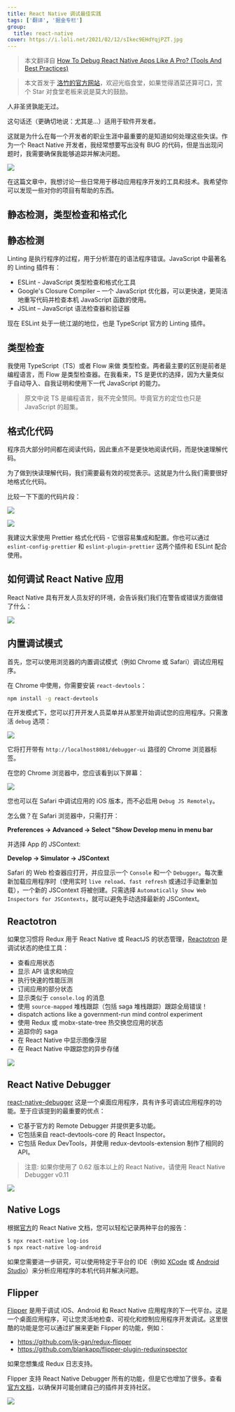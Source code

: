 ```yaml
---
title: React Native 调试最佳实践
tags: ['翻译', '掘金专栏']
group:
  title: react-native
cover: https://i.loli.net/2021/02/12/sIkec9EHdYqjPZT.jpg
---
```


> 本文翻译自 [How To Debug React Native Apps Like A Pro? (Tools And Best Practices)](https://www.ideamotive.co/blog/how-to-debug-your-react-native-apps-like-a-pro)

> 本文首发于 [洛竹的官方网站](https://youngjuning.js.org/)，欢迎光临食堂，如果觉得酒菜还算可口，赏个 Star 对食堂老板来说是莫大的鼓励。

人非圣贤孰能无过。

这句话还（更确切地说：尤其是...）适用于软件开发者。

这就是为什么在每一个开发者的职业生涯中最重要的是知道如何处理这些失误。作为一个 React Native 开发者，我经常想要写出没有 BUG 的代码，但是当出现问题时，我需要确保我能够追踪并解决问题。

![](https://i.loli.net/2021/01/31/WhfaBT2YVbQrNPd.png)

在这篇文章中，我想讨论一些日常用于移动应用程序开发的工具和技术。我希望你可以发现一些对你的项目有帮助的东西。

## 静态检测，类型检查和格式化

## 静态检测

Linting 是执行程序的过程，用于分析潜在的语法程序错误。JavaScript 中最著名的 Linting 插件有：

- ESLint - JavaScript 类型检查和格式化工具
- Google's Closure Compiler – 一个 JavaScript 优化器，可以更快速，更简洁地重写代码并检查本机 JavaScript 函数的使用。
- JSLint – JavaScript 语法检查器和验证器

现在 ESLint 处于一统江湖的地位，也是 TypeScript 官方的 Linting 插件。

## 类型检查

我使用 TypeScript（TS）或者 Flow 来做 类型检查。两者最主要的区别是前者是编程语言，而 Flow 是类型检查器。在我看来，TS 是更优的选择，因为大量类似于自动导入、自我证明和使用下一代 JavaScript 的能力。

> 原文中说 TS 是编程语言，我不完全赞同。毕竟官方的定位也只是 JavaScript 的超集。

## 格式化代码

程序员大部分时间都在阅读代码，因此重点不是更快地阅读代码，而是快速理解代码。

为了做到快读理解代码，我们需要最有效的视觉表示。这就是为什么我们需要很好地格式化代码。

比较一下下面的代码片段：

![](https://i.loli.net/2021/02/12/UN2fZnkoXqlxsh1.png)

![](https://i.loli.net/2021/02/12/jL5YxKTXdaHUfJG.png)

我建议大家使用 Prettier 格式化代码 - 它很容易集成和配置。你也可以通过 `eslint-config-prettier` 和 `eslint-plugin-prettier` 这两个插件和 ESLint 配合使用。

## 如何调试 React Native 应用

React Native 具有开发人员友好的环境，会告诉我们我们在警告或错误方面做错了什么：

![](https://i.loli.net/2021/02/12/7mGI3e4zR2Fkgcs.png)

## 内置调试模式

首先，您可以使用浏览器的内置调试模式（例如 Chrome 或 Safari）调试应用程序。

在 Chrome 中使用，你需要安装 `react-devtools`：

```sh
npm install -g react-devtools
```

在开发模式下，您可以打开开发人员菜单并从那里开始调试您的应用程序。只需激活 `debug` 选项：

![](https://i.loli.net/2021/02/12/lbnJEwPaM45iAGm.png)

它将打开带有 `http://localhost8081/debugger-ui` 路径的 Chrome 浏览器标签。

在您的 Chrome 浏览器中，您应该看到以下屏幕：

![](https://i.loli.net/2021/02/12/HtWpkfK8MAJca72.png)

您也可以在 Safari 中调试应用的 iOS 版本，而不必启用 `Debug JS Remotely`。

怎么做？在 Safari 浏览器中，只需打开：

**Preferences → Advanced → Select "Show Develop menu in menu bar**

并选择 App 的 JSContext:

**Develop → Simulator → JSContext**

Safari 的 Web 检查器应打开，并应显示一个 `Console` 和一个 `Debugger`。每次重新加载应用程序时（使用实时 `live reload`、`fast refresh` 或通过手动重新加载），一个新的 JSContext 将被创建。只需选择 `Automatically Show Web Inspectors for JSContexts`，就可以避免手动选择最新的 JSContext。

## Reactotron

如果您习惯将 Redux 用于 React Native 或 ReactJS 的状态管理，[Reactotron](https://infinite.red/reactotron) 是调试状态的绝佳工具：

- 查看应用状态
- 显示 API 请求和响应
- 执行快速的性能压测
- 订阅应用的部分状态
- 显示类似于 `console.log` 的消息
- 使用 `source-mapped` 堆栈跟踪（包括 saga 堆栈跟踪）跟踪全局错误！
- dispatch actions like a government-run mind control experiment
- 使用 Redux 或 mobx-state-tree 热交换您应用的状态
- 追踪你的 saga
- 在 React Native 中显示图像浮层
- 在 React Native 中跟踪您的异步存储

![](https://i.loli.net/2021/02/12/oIC7gP3UslzTarE.png)

## React Native Debugger

[react-native-debugger](https://github.com/jhen0409/react-native-debugger) 这是一个桌面应用程序，具有许多可调试应用程序的功能。至于应该提到的最重要的优点：

- 它基于官方的 Remote Debugger 并提供更多功能。
- 它包括来自 react-devtools-core 的 React Inspector。
- 它包括 Redux DevTools，并使用 redux-devtools-extension 制作了相同的 API。

> 注意: 如果你使用了 0.62 版本以上的 React Native，请使用 React Native Debugger v0.11

![](https://i.loli.net/2021/02/13/9AdCnEZkhc6vlpU.png)

## Native Logs

根据[官方](https://reactnative.dev/docs/debugging#accessing-console-logs)的 React Native 文档，您可以轻松记录两种平台的报告：

```sh
$ npx react-native log-ios
$ npx react-native log-android
```

如果您需要进一步研究，可以使用特定于平台的 IDE（例如 [XCode](https://developer.apple.com/xcode/) 或 [Android Studio](https://developer.android.com/studio)）来分析应用程序的本机代码并解决问题。

## Flipper

[Flipper](https://fbflipper.com/) 是用于调试 iOS、Android 和 React Native 应用程序的下一代平台。这是一个桌面应用程序，可让您灵活地检查、可视化和控制应用程序开发调试。这里很酷的功能是您可以通过扩展来更新 Flipper 的功能，例如：

- https://github.com/jk-gan/redux-flipper
- https://github.com/blankapp/flipper-plugin-reduxinspector

如果您想集成 Redux 日志支持。

Flipper 支持 React Native Debugger 所有的功能，但是它也增加了很多。查看[官方文档](https://www.flippercloud.io/docs)，以确保并可能创建自己的插件并支持社区。

![](https://i.loli.net/2021/02/13/aVd6tLWfNZpuBzw.png)
